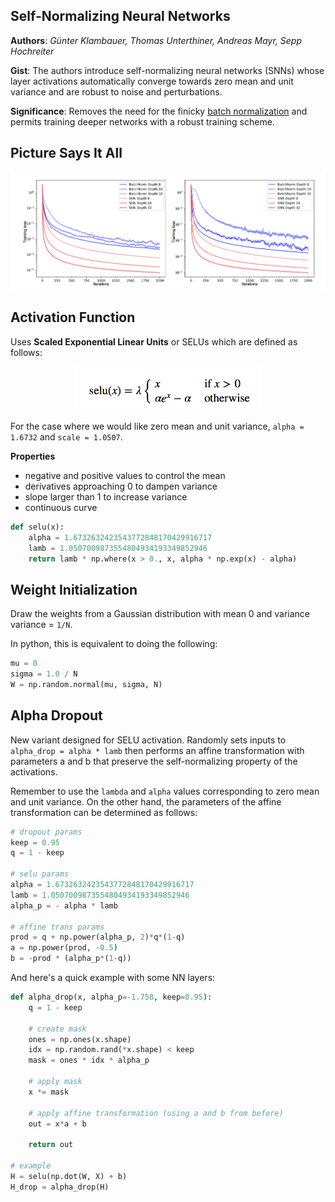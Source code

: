 ## Self-Normalizing Neural Networks

**Authors**: *Günter Klambauer, Thomas Unterthiner, Andreas Mayr, Sepp Hochreiter*

**Gist**: The authors introduce self-normalizing neural networks (SNNs) whose layer activations automatically converge towards zero mean and unit variance and are robust to noise and perturbations. 

**Significance**: Removes the need for the finicky [batch normalization](https://arxiv.org/abs/1502.03167) and  permits training deeper networks with a robust training scheme.

## Picture Says It All

<p align="center">
 <img src="/img/self_norm/loss.png" alt="Drawing">
</p>

## Activation Function

Uses **Scaled Exponential Linear Units** or SELUs which are defined as follows:

<p align="center">
 <img src="/img/self_norm/eq.png" alt="Drawing" width="300px">
</p>

For the case where we would like zero mean and unit variance, `alpha = 1.6732` and `scale = 1.0507`.

**Properties**

- negative and positive values to control the mean
- derivatives approaching 0 to dampen variance
- slope larger than 1 to increase variance
- continuous curve

```python
def selu(x):
	alpha = 1.6732632423543772848170429916717
	lamb = 1.0507009873554804934193349852946
	return lamb * np.where(x > 0., x, alpha * np.exp(x) - alpha)
```

## Weight Initialization

Draw the weights from a Gaussian distribution with mean 0 and variance variance = `1/N`.

In python, this is equivalent to doing the following:

```python
mu = 0 
sigma = 1.0 / N
W = np.random.normal(mu, sigma, N)
```

## Alpha Dropout

New variant designed for SELU activation. Randomly sets inputs to `alpha_drop = alpha * lamb` then performs an affine transformation  with parameters a and b that preserve the self-normalizing property of the activations.

Remember to use the `lambda` and `alpha` values corresponding to zero mean and unit variance. On the other hand, the parameters of the affine transformation can be determined as follows:

```python
# dropout params
keep = 0.95
q = 1 - keep

# selu params
alpha = 1.6732632423543772848170429916717
lamb = 1.0507009873554804934193349852946
alpha_p = - alpha * lamb

# affine trans params
prod = q + np.power(alpha_p, 2)*q*(1-q)
a = np.power(prod, -0.5)
b = -prod * (alpha_p*(1-q))
```

And here's a quick example with some NN layers:

```python
def alpha_drop(x, alpha_p=-1.758, keep=0.95):
	q = 1 - keep
	
	# create mask
	ones = np.ones(x.shape)
	idx = np.random.rand(*x.shape) < keep
	mask = ones * idx * alpha_p
	
	# apply mask
	x *= mask
	
	# apply affine transformation (using a and b from before)
	out = x*a + b
	
	return out
	
# example
H = selu(np.dot(W, X) + b)
H_drop = alpha_drop(H)
```
